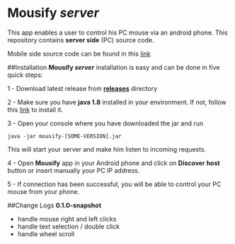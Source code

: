 # Mousify _server_
This app enables a user to control his PC mouse via an android phone. This repository contains **server side** (PC) source code.

Mobile side source code can be found in this [link](https://github.com/Hazem-Ben-Khalfallah/mousify-mobile)

##Installation
**Mousify _server_** installation is easy and can be done in five quick steps: 

1 - Download latest release from [**releases**](./releases) directory

2 - Make sure you have **java 1.8** installed in your environment. If not, follow this [link](https://java.com/en/download/help/download_options.xml) to install it. 

3 - Open your console where you have downloaded the jar and run 

    java -jar mousify-[SOME-VERSION].jar

This will start your server and make him listen to incoming requests.

4 - Open **Mousify** app in your Android phone and click on **Discover host** button or insert manually your PC IP address.

5 - If connection has been successful, you will be able to control your PC mouse from your phone.

##Change Logs
**0.1.0-snapshot**
- handle mouse right and left clicks
- handle text selection / double click
- handle wheel scroll
